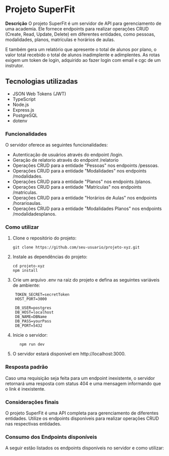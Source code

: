# Projeto SuperFit

**Descrição**
O projeto SuperFit é um servidor de API para gerenciamento de uma academia. Ele fornece endpoints para realizar operações CRUD (Create, Read, Update, Delete) em diferentes entidades, como pessoas, modalidades, planos, matrículas e horários de aulas.

E também gera um relatório que apresente o total de alunos por plano, o valor total recebido o total de alunos inadimplente e adimplentes.
As rotas exigem um token de login, adquirido ao fazer login com email e cgc de um instrutor.

## Tecnologias utilizadas

- JSON Web Tokens (JWT)
- TypeScript
- Node.js
- Express.js
- PostgreSQL
- dotenv

### Funcionalidades

O servidor oferece as seguintes funcionalidades:

- Autenticação de usuários através do endpoint /login.
- Geração de relatorio através do endpoint /relatorio
- Operações CRUD para a entidade "Pessoas" nos endpoints /pessoas.
- Operações CRUD para a entidade "Modalidades" nos endpoints /modalidades.
- Operações CRUD para a entidade "Planos" nos endpoints /planos.
- Operações CRUD para a entidade "Matrículas" nos endpoints /matriculas.
- Operações CRUD para a entidade "Horários de Aulas" nos endpoints /horarioaulas.
- Operações CRUD para a entidade "Modalidades Planos" nos endpoints /modalidadesplanos.

### Como utilizar

1. Clone o repositório do projeto:

   ```
   git clone https://github.com/seu-usuario/projeto-xyz.git
   ```

2. Instale as dependências do projeto:

   ```
   cd projeto-xyz
   npm install
   ```

3. Crie um arquivo .env na raiz do projeto e defina as seguintes variáveis de ambiente:

   ```
    TOKEN_SECRET=secretToken
    HOST_PORT=3000

    DB_USER=postgres
    DB_HOST=localhost
    DB_NAME=DBName
    DB_PASS=yourPass
    DB_PORT=5432
   ```

4. Inicie o servidor:

   ```
      npm run dev
   ```

5. O servidor estará disponível em http://localhost:3000.

### Resposta padrão

Caso uma requisição seja feita para um endpoint inexistente, o servidor retornará uma resposta com status 404 e uma mensagem informando que o link é inexistente.

### Considerações finais

O projeto SuperFit é uma API completa para gerenciamento de diferentes entidades. Utilize os endpoints disponíveis para realizar operações CRUD nas respectivas entidades.

### Consumo dos Endpoints disponíveis

A seguir estão listados os endpoints disponíveis no servidor e como utilizar:
